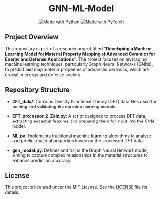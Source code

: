  <h1 align="center">GNN-ML-Model</h1>

<p align="center">
    <img src="https://img.shields.io/badge/Made%20with-Python-blue.svg" alt="Made with Python">
    <img src="https://img.shields.io/badge/Made%20with-PyTorch-red.svg" alt="Made with PyTorch">
</p>

## Project Overview

This repository is part of a research project titled **"Developing a Machine Learning Model for Material Property Mapping of Advanced Ceramics for Energy and Defense Applications"**. The project focuses on leveraging machine learning techniques, particularly Graph Neural Networks (GNNs), to predict and map material properties of advanced ceramics, which are crucial in energy and defense sectors.

## Repository Structure

- **DFT_data/**: Contains Density Functional Theory (DFT) data files used for training and validating the machine learning models.

- **DFT_processor_2_Zain.py**: A script designed to process DFT data, extracting essential features and preparing them for input into the GNN model.

- **ML.py**: Implements traditional machine learning algorithms to analyze and predict material properties based on the processed DFT data.

- **gnn_model.py**: Defines and trains the Graph Neural Network model, aiming to capture complex relationships in the material structures to enhance prediction accuracy.

## License

This project is licensed under the MIT License. See the [LICENSE](LICENSE) file for details.

